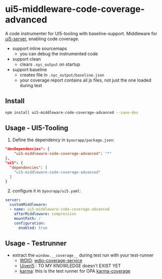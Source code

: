 # ui5-middleware-code-coverage-advanced
A code instrumenter for UI5-tooling with baseline-support.
Middleware for [ui5-server](https://github.com/SAP/ui5-server), enabling code coverage.

- support inline sourcemaps
    - you can debug the instrumented code
- support clean 
    - clears ```.nyc_output``` on startup
- support baseline
   - creates file in ```.nyc_output/baseline.json```
   - your coverage report contains all js files, not just the one loaded during test


## Install

```bash
npm install ui5-middleware-code-coverage-advanced --save-dev
```

## Usage - UI5-Tooling

1. Define the dependency in `$yourapp/package.json`:

```json
"devDependencies": {
    "ui5-middleware-code-coverage-advanced": "*"
},
"ui5": {
  "dependencies": [
    "ui5-middleware-code-coverage-advanced"
  ]
}
```

2. configure it in `$yourapp/ui5.yaml`:

```yaml
server:
  customMiddleware:
  - name: ui5-middleware-code-coverage-advanced
    afterMiddleware: compression
    mountPath: /
    configuration:
      enabled: true
```
## Usage - Testrunner
- extract the `window.__coverage__` during test run with your test-runner
  - [WDIO](https://webdriver.io/): [wdio-coverage-service](https://www.npmjs.com/package/wdio-coverage-service)
  - [Uiveri5](https://github.com/SAP/ui5-uiveri5) : TO MY KNOWLEDGE doesn't EXIST YET
  - [karma](https://github.com/karma-runner/karma): this is the test runner for OPA [karma-coverage](https://github.com/karma-runner/karma-coverage/blob/master/docs/configuration.md)